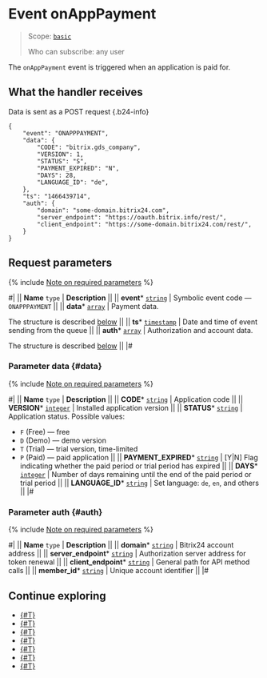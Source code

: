 # Event onAppPayment

> Scope: [`basic`](../../scopes/permissions.md)
>
> Who can subscribe: any user

The `onAppPayment` event is triggered when an application is paid for.

## What the handler receives

Data is sent as a POST request {.b24-info}

```
{
    "event": "ONAPPPAYMENT",
    "data": {
        "CODE": "bitrix.gds_company",
        "VERSION": 1,
        "STATUS": "S",
        "PAYMENT_EXPIRED": "N",
        "DAYS": 28,
        "LANGUAGE_ID": "de",
    },
    "ts": "1466439714",
    "auth": {
        "domain": "some-domain.bitrix24.com",
        "server_endpoint": "https://oauth.bitrix.info/rest/", 
        "client_endpoint": "https://some-domain.bitrix24.com/rest/", 
    }
}
```

## Request parameters

{% include [Note on required parameters](../../../_includes/required.md) %}

#|
|| **Name**
`type` | **Description** ||
|| **event***
[`string`](../../data-types.md) | Symbolic event code — `ONAPPPAYMENT` ||
|| **data***
[`array`](../../data-types.md) | Payment data.

The structure is described [below](#data) ||
|| **ts***
[`timestamp`](../../data-types.md) | Date and time of event sending from the queue ||
|| **auth***
[`array`](../../data-types.md) | Authorization and account data.

The structure is described [below](#auth) ||
|#

### Parameter data {#data}

{% include [Note on required parameters](../../../_includes/required.md) %}

#|
|| **Name**
`type` | **Description** ||
|| **CODE***
[`string`](../../data-types.md) | Application code ||
|| **VERSION***
[`integer`](../../data-types.md) | Installed application version ||
|| **STATUS***
[`string`](../../data-types.md) | Application status. Possible values:
- `F` (Free) — free
- `D` (Demo) — demo version
- `T` (Trial) — trial version, time-limited
- `P` (Paid) — paid application ||
|| **PAYMENT_EXPIRED***
[`string`](../../data-types.md) | [Y\|N] Flag indicating whether the paid period or trial period has expired ||
|| **DAYS***
[`integer`](../../data-types.md) | Number of days remaining until the end of the paid period or trial period ||
|| **LANGUAGE_ID***
[`string`](../../data-types.md) | Set language: `de`, `en`, and others ||
|#

### Parameter auth {#auth}

{% include [Note on required parameters](../../../_includes/required.md) %}

#|
|| **Name**
`type` | **Description** ||
|| **domain***
[`string`](../../data-types.md) | Bitrix24 account address ||
|| **server_endpoint***
[`string`](../../data-types.md) | Authorization server address for token renewal ||
|| **client_endpoint***
[`string`](../../data-types.md) | General path for API method calls ||
|| **member_id***
[`string`](../../data-types.md) | Unique account identifier ||
|#

## Continue exploring

- [{#T}](../../events/index.md)
- [{#T}](../../events/event-bind.md)
- [{#T}](../system/app-info.md)
- [{#T}](./on-app-install.md)
- [{#T}](./on-app-method-confirm.md)
- [{#T}](./on-user-add.md)
- [{#T}](./on-app-uninstall.md)